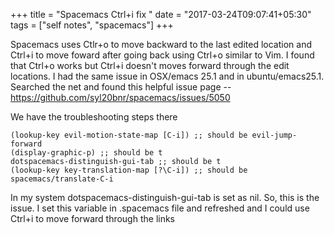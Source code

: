 +++
title = "Spacemacs Ctrl+i fix "
date = "2017-03-24T09:07:41+05:30"
tags = ["self notes", "spacemacs"]
+++

Spacemacs uses Ctlr+o to move backward to the last edited location and Ctrl+i to move foward after going back using Ctrl+o similar to Vim.
I found that Ctrl+o works but Ctrl+i doesn't moves forward through the edit locations. I had the same issue in OSX/emacs 25.1 and in ubuntu/emacs25.1.
Searched the net and found this helpful issue page -- https://github.com/syl20bnr/spacemacs/issues/5050

We have the troubleshooting steps there

    (lookup-key evil-motion-state-map [C-i]) ;; should be evil-jump-forward
    (display-graphic-p) ;; should be t
    dotspacemacs-distinguish-gui-tab ;; should be t
    (lookup-key key-translation-map [?\C-i]) ;; should be spacemacs/translate-C-i

In my system dotspacemacs-distinguish-gui-tab is set as nil.
So, this is the issue. I set this variable in .spacemacs file and refreshed and I could use Ctrl+i to move forward through the links
